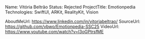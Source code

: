 Name: Vitória Beltrão
Status: Rejected
ProjectTitle: Emotionpedia
Technologies: SwiftUI, ARKit, RealityKit, Vision

AboutMeUrl: https://www.linkedin.com/in/vitoriabeltrao/
SourceUrl: https://github.com/vbwo/Emotionpedia-SSC25
VideoUrl: https://www.youtube.com/watch?v=I3oGPtrsfME

<!---
EXAMPLE
Name<required>: John Appleseed
Status<required>: Submitted <or> Winner <or> Distinguished <or> Rejected
ProjectTitle: The Accessibility Rose
Technologies<only the first 4 are visible>: SwiftUI, RealityKit, CoreGraphic 

AboutMeUrl: https://linkedin.com/in/johnappleseed <
SourceUrl: https://github.com/johnappleseed/wwdc2025
VideoUrl: https://youtu.be/ABCDE123456

Please note that only Name and Status are mandatory fields. The other fields are optional.
-->
